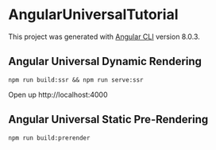 # AngularUniversalTutorial

This project was generated with [Angular CLI](https://github.com/angular/angular-cli) version 8.0.3.

## Angular Universal Dynamic Rendering

```
npm run build:ssr && npm run serve:ssr
```

Open up http://localhost:4000


## Angular Universal Static Pre-Rendering

```
npm run build:prerender
```

